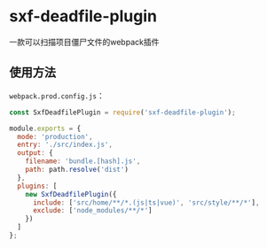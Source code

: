 # sxf-deadfile-plugin

一款可以扫描项目僵尸文件的webpack插件

## 使用方法
`webpack.prod.config.js`：
```js
const SxfDeadfilePlugin = require('sxf-deadfile-plugin');

module.exports = {
  mode: 'production',
  entry: './src/index.js',
  output: {
    filename: 'bundle.[hash].js',
    path: path.resolve('dist')
  },
  plugins: [
    new SxfDeadfilePlugin({
      include: ['src/home/**/*.(js|ts|vue)', 'src/style/**/*'],
      exclude: ['node_modules/**/*']
    })
  ]
};
```